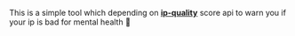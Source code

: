 This is a simple tool which depending on [**ip-quality**](https://www.ipqualityscore.com/) score api to warn you if your ip is bad for mental health 🧠       
